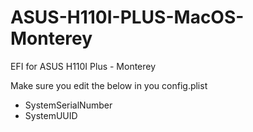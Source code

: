 # ASUS-H110I-PLUS-MacOS-Monterey
EFI for ASUS H110I Plus - Monterey 

Make sure you edit the below in you config.plist

- SystemSerialNumber
- SystemUUID


